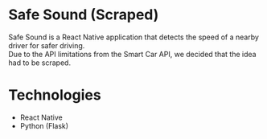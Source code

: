 # Safe Sound (Scraped)
Safe Sound is a React Native application that detects the speed of a nearby driver for safer driving.  
Due to the API limitations from the Smart Car API, we decided that the idea had to be scraped.

# Technologies
- React Native
- Python (Flask)
